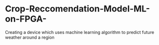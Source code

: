 # Crop-Reccomendation-Model-ML-on-FPGA-
Creating a device which uses machine learning algorithm to predict future weather around a region
